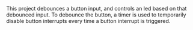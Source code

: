This project debounces a button input, and controls an led based on that debounced input. To debounce the button, a timer is used to temporarily disable button interrupts every time a button interrupt is triggered.
